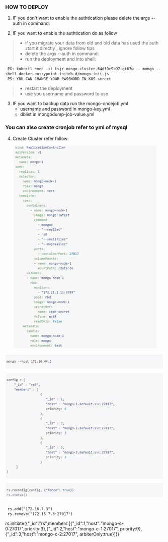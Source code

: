 ### HOW TO DEPLOY
1. IF you don`t want to enable the authtication please delete the args --auth in command: 

2. IF you want to enable the authtication do as follow
  > * if you migrate your data from old and old data has used the auth start it directly , ignore follow tips
  > * delete the args --auth in command:
  > * run the deployment and into shell: 
 
```
 EG: kubectl exec -it tsjr-mongo-cluster-64d59c9b97-gt67w -- mongo --shell docker-entrypoint-initdb.d/mongo-init.js
 PS: YOU CAN CHANGE YOUR PASSWORD IN K8S serect
```
  > * restart the deployment
  > * use you username and password to use

3. IF you want to backup data run the mongo-oncejob.yml
   + username and password in mongo-key.yml
   + dblist in mongodump-job-value.yml
 
 ### You can also create cronjob refer to yml of mysql
 
4. Create Cluster refer follow:
<p align="center"> <img src="images/yml.jpg"></p>
<p align="center"> <img src="images/cmd.jpg"></p>

```
 rs.add("172.16.7.3")
 rs.remove("172.16.7.3:27017")
```
rs.initiate({"_id":"rs",members:[{"_id":1,"host":"mongo-c-0:27017",priority:3},{"_id":2,"host":"mongo-c-1:27017", priority:9},{"_id":3,"host":"mongo-c-2:27017", arbiterOnly:true}]})